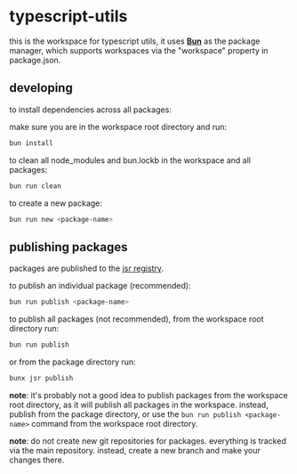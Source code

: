 # typescript-utils

this is the workspace for typescript utils, it uses [**Bun**](https://bun.sh) as the
package manager, which supports workspaces via the "workspace" property in
package.json.

## developing

to install dependencies across all packages:

make sure you are in the workspace root directory and run:

```bash
bun install
```

to clean all node_modules and bun.lockb in the workspace and all packages:

```bash
bun run clean
```

to create a new package:

```bash
bun run new <package-name>
```

## publishing packages

packages are published to the [jsr registry](https://jsr.io).

to publish an individual package (recommended):

```sh
bun run publish <package-name>
```

to publish all packages (not recommended), from the workspace root directory run:

```sh
bun run publish
```

or from the package directory run:

```sh
bunx jsr publish
```

**note**: it's probably not a good idea to publish packages from the workspace
root directory, as it will publish all packages in the workspace. instead,
publish from the package directory, or use the `bun run publish <package-name>`
command from the workspace root directory.

**note**: do not create new git repositories for packages. everything is tracked
via the main repository. instead, create a new branch and make your changes
there.
